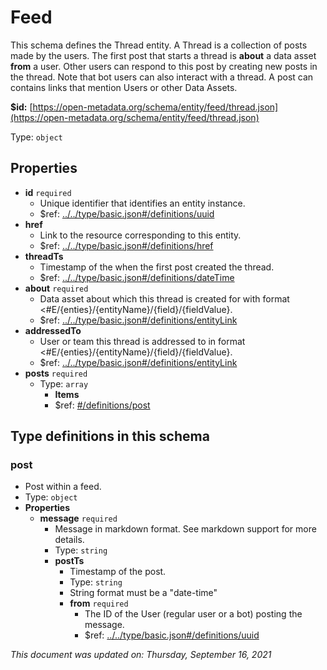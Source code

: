 # Feed

This schema defines the Thread entity. A Thread is a collection of posts made by the users. The first post that starts a thread is **about** a data asset **from** a user. Other users can respond to this post by creating new posts in the thread. Note that bot users can also interact with a thread. A post can contains links that mention Users or other Data Assets.

**$id:** [https://open-metadata.org/schema/entity/feed/thread.json](https://open-metadata.org/schema/entity/feed/thread.json)

Type: `object`

## Properties

* **id** `required`
  * Unique identifier that identifies an entity instance.
  * $ref: [../../type/basic.json\#/definitions/uuid](../types/basic.md#uuid)
* **href**
  * Link to the resource corresponding to this entity.
  * $ref: [../../type/basic.json\#/definitions/href](../types/basic.md#href)
* **threadTs**
  * Timestamp of the when the first post created the thread.
  * $ref: [../../type/basic.json\#/definitions/dateTime](../types/basic.md#datetime)
* **about** `required`
  * Data asset about which this thread is created for with format &lt;\#E/{enties}/{entityName}/{field}/{fieldValue}.
  * $ref: [../../type/basic.json\#/definitions/entityLink](../types/basic.md#entitylink)
* **addressedTo**
  * User or team this thread is addressed to in format &lt;\#E/{enties}/{entityName}/{field}/{fieldValue}.
  * $ref: [../../type/basic.json\#/definitions/entityLink](../types/basic.md#entitylink)
* **posts** `required`
  * Type: `array`
    * **Items**
    * $ref: [\#/definitions/post](thread.md#post)

## Type definitions in this schema

### post

* Post within a feed.
* Type: `object`
* **Properties**
  * **message** `required`
    * Message in markdown format. See markdown support for more details.
    * Type: `string`
    * **postTs**
      * Timestamp of the post.
      * Type: `string`
      * String format must be a "date-time"
      * **from** `required`
        * The ID of the User \(regular user or a bot\) posting the message.
        * $ref: [../../type/basic.json\#/definitions/uuid](../types/basic.md#uuid)

_This document was updated on: Thursday, September 16, 2021_

